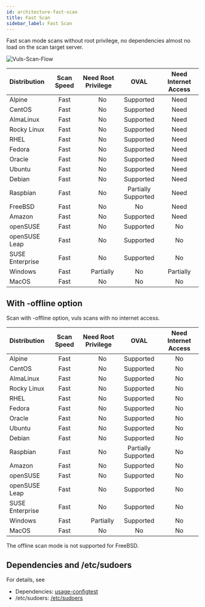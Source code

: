 ```yaml
---
id: architecture-fast-scan
title: Fast Scan
sidebar_label: Fast Scan
---
```


Fast scan mode scans without root privilege, no dependencies almost no load on the scan target server.

![Vuls-Scan-Flow](/img/docs/vuls-scan-flow-fast.png)

| Distribution|                             Scan Speed | Need Root Privilege |                 OVAL | Need Internet Access|
|:----------------|:----------------------------------:|:-------------------:|:--------------------:|:----------------------------------------:|
| Alpine          |                               Fast |　                No |            Supported |                                     Need |
| CentOS          |                               Fast |　                No |            Supported |                                     Need |
| AlmaLinux       |                               Fast |　                No |            Supported |                                     Need |
| Rocky Linux     |                               Fast |　                No |            Supported |                                     Need |
| RHEL            |                               Fast |　                No |            Supported |                                     Need |
| Fedora          |                               Fast |　                No |            Supported |                                     Need |
| Oracle          |                               Fast |　                No |            Supported |                                     Need |
| Ubuntu          |                               Fast |　                No |            Supported |                                     Need |
| Debian          |                               Fast |　                No |            Supported |                                     Need |
| Raspbian        |                               Fast |　                No |  Partially Supported |                                     Need |
| FreeBSD         |                               Fast |　                No |                   No |                                     Need |
| Amazon          |                               Fast |　                No |            Supported |                                     Need |
| openSUSE        |                               Fast |　                No |            Supported |                                       No |
| openSUSE Leap   |                               Fast |　                No |            Supported |                                       No |
| SUSE Enterprise |                               Fast |　                No |            Supported |                                       No |
| Windows         |                               Fast |　         Partially |                   No |                                Partially |
| MacOS         |                                 Fast |　                No |                   No |                                       No |

## With -offline option

Scan with -offline option, vuls scans with no internet access.

| Distribution|                             Scan Speed | Need Root Privilege |                 OVAL | Need Internet Access|
|:----------------|:----------------------------------:|:-------------------:|:--------------------:|:---------------------------------------:|
| Alpine          |                               Fast |　                No |            Supported |                                      No |
| CentOS          |                               Fast |　                No |            Supported |                                      No |
| AlmaLinux       |                               Fast |　                No |            Supported |                                      No |
| Rocky Linux     |                               Fast |　                No |            Supported |                                      No |
| RHEL            |                               Fast |　                No |            Supported |                                      No |
| Fedora          |                               Fast |　                No |            Supported |                                      No |
| Oracle          |                               Fast |　                No |            Supported |                                      No |
| Ubuntu          |                               Fast |　                No |            Supported |                                      No |
| Debian          |                               Fast |　                No |            Supported |                                      No |
| Raspbian        |                               Fast |　                No |  Partially Supported |                                      No |
| Amazon          |                               Fast |　                No |            Supported |                                      No |
| openSUSE        |                               Fast |　                No |            Supported |                                      No |
| openSUSE Leap   |                               Fast |　                No |            Supported |                                      No |
| SUSE Enterprise |                               Fast |　                No |            Supported |                                      No |
| Windows         |                               Fast |　         Partially |            Supported |                                      No |
| MacOS         |                                 Fast |　                No |                   No |                                      No |

The offline scan mode is not supported for FreeBSD.

## Dependencies and /etc/sudoers

For details, see

- Dependencies: [usage-configtest](usage-configtest.md#fast-scan-mode)
- /etc/sudoers: [/etc/sudoers](usage-configtest.md#etc-sudoers)
